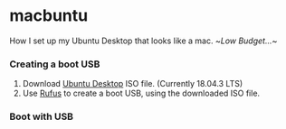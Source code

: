 # macbuntu
How I set up my Ubuntu Desktop that looks like a mac. ~_Low Budget..._~

### Creating a boot USB
1. Download [Ubuntu Desktop](https://ubuntu.com/download/desktop) ISO file. (Currently 18.04.3 LTS)
2. Use [Rufus](https://rufus.ie/) to create a boot USB, using the downloaded ISO file.

### Boot with USB
